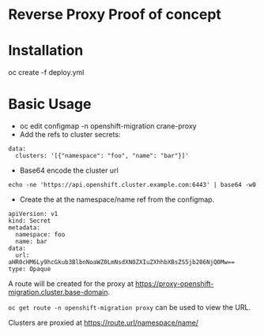 # Reverse Proxy Proof of concept

# Installation
oc create -f deploy.yml

# Basic Usage
- oc edit configmap -n openshift-migration crane-proxy
- Add the refs to cluster secrets:
```
data:
  clusters: '[{"namespace": "foo", "name": "bar"}]'
```
- Base64 encode the cluster url
```
echo -ne 'https://api.openshift.cluster.example.com:6443' | base64 -w0
```
- Create the at the namespace/name ref from the configmap.
```
apiVersion: v1
kind: Secret
metadata:
  namespace: foo
  name: bar
data:
  url: aHR0cHM6Ly9hcGkub3BlbnNoaWZ0LmNsdXN0ZXIuZXhhbXBsZS5jb206NjQ0Mw==
type: Opaque

```

A route will be created for the proxy at https://proxy-openshift-migration.cluster.base-domain.  
  
`oc get route -n openshift-migration proxy` can be used to view the URL.
  
Clusters are proxied at https://route.url/namespace/name/  
